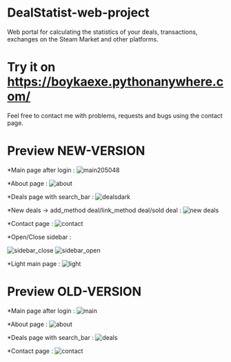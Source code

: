 # DealStatist-web-project
Web portal for calculating the statistics of your deals, transactions, exchanges on the Steam Market and other  platforms.

# Try it on https://boykaexe.pythonanywhere.com/
Feel free to contact me with problems, requests and bugs using the contact page.

# Preview NEW-VERSION
  *Main page after login :
![main205048](https://user-images.githubusercontent.com/88595925/215352193-51cf9dcb-bb3c-4123-a8a9-32dd2131ad8d.png)


  *About page :
![about](https://user-images.githubusercontent.com/88595925/210226667-08997e87-c83d-407f-ac99-b16cbb41f601.png)

  *Deals page with search_bar :
![dealsdark](https://user-images.githubusercontent.com/88595925/210226699-79fb7f68-8ae1-48c9-acaa-070ebd748a2a.png)

  *New deals -> add_method deal/link_method deal/sold deal :
![new deals](https://user-images.githubusercontent.com/88595925/215352424-8f5fc7d3-7db5-484a-ada3-b96f27bbe824.png)

  *Contact page :
![contact](https://user-images.githubusercontent.com/88595925/210226720-d25c7fb5-ff24-476d-89b7-6cc2ad7d8574.png)

  *Open/Close sidebar :
  
![sidebar_close](https://user-images.githubusercontent.com/88595925/210226783-a48ad0ac-1575-4736-84f3-1c307a546599.png)
![sidebar_open](https://user-images.githubusercontent.com/88595925/210226785-22dee1f0-d087-4725-b353-c802f7e856b2.png)

  *Light main page :
![light](https://user-images.githubusercontent.com/88595925/210226829-b420f83a-a042-4ab8-9fe8-edf04b800318.png)





# Preview OLD-VERSION
  *Main page after login :
![main](https://user-images.githubusercontent.com/88595925/209461278-f692ecd0-ba8c-493c-9c79-20482495921c.jpg)

  *About page :
![about](https://user-images.githubusercontent.com/88595925/209461308-46cccfc6-eea8-4b1c-be32-afc2ee6e26d0.jpg)

  *Deals page with search_bar :
![deals](https://user-images.githubusercontent.com/88595925/209461335-cde3ebc0-fb09-4440-a205-7d8a3c1afd95.jpg)

  *Contact page :
![contact](https://user-images.githubusercontent.com/88595925/209461349-99498071-9cd8-49c0-8c30-7f4f1ed6a44e.jpg)
